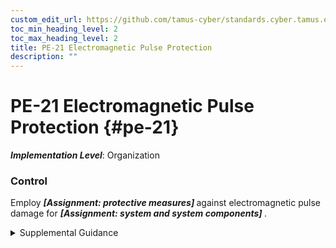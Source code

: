 ```yaml
---
custom_edit_url: https://github.com/tamus-cyber/standards.cyber.tamus.edu/tree/main/static/content/tamus.edu/TAMUS_profile.xml
toc_min_heading_level: 2
toc_max_heading_level: 2
title: PE-21 Electromagnetic Pulse Protection
description: ""
---
```


# PE-21 Electromagnetic Pulse Protection {#pe-21}

_**Implementation Level**_: Organization

### Control

Employ <strong> <em>[Assignment: protective measures]</em> </strong> against electromagnetic pulse damage for <strong> <em>[Assignment: system and system components]</em> </strong>.

<details>
  <summary>Supplemental Guidance</summary>

An electromagnetic pulse (EMP) is a short burst of electromagnetic energy that is spread over a range of frequencies. Such energy bursts may be natural or man-made. EMP interference may be disruptive or damaging to electronic equipment. Protective measures used to mitigate EMP risk include shielding, surge suppressors, ferro-resonant transformers, and earth grounding. EMP protection may be especially significant for systems and applications that are part of the U.S. critical infrastructure.

</details>

